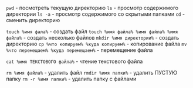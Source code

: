 `pwd` - посмотреть текущую директорию
`ls` - просмотр содержимого директории
`ls -a` - просмотр содержимого со скрытыми папками
`cd` - сменить директорию

`touch %имя фала%`  - создать файл
`touch %имя файла% %имя файла% %имя файла%` - создать несколько файлов
`mkdir %имя директории%` - создать директорию
`cp %что копируем% %куда копируем%` - копирование файла
`mv %что перемещаем% %куда перемещаем%` - перемещение файла

`cat %имя ТЕКСТОВОГО файла%` - чтение текстового файла

`rm %имя файла%` - удалить файл
`rmdir %имя папки%` - удалить ПУСТУЮ папку
`rm -r %имя папки%` - удалить папку с файлами